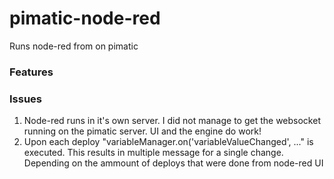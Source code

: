 # pimatic-node-red
Runs node-red from on pimatic

### Features

### Issues

1. Node-red runs in it's own server. I did not manage to get the websocket running on the pimatic server. UI and the engine do work!
2. Upon each deploy "variableManager.on('variableValueChanged', ..." is executed. This results in multiple message for a single change. Depending on the ammount of deploys that were done from node-red UI
